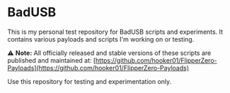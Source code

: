 # BadUSB

This is my personal test repository for BadUSB scripts and experiments.
It contains various payloads and scripts I'm working on or testing.

⚠️ **Note:**
All officially released and stable versions of these scripts are published and maintained at:
[https://github.com/hooker01/FlipperZero-Payloads](https://github.com/hooker01/FlipperZero-Payloads)

Use this repository for testing and experimentation only.




